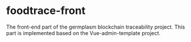 # foodtrace-front
The front-end part of the germplasm blockchain traceability project. This part is implemented based on the Vue-admin-template project.
